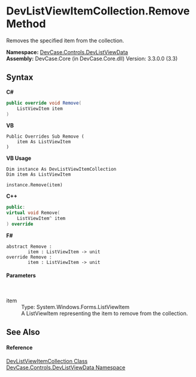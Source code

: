 # DevListViewItemCollection.Remove Method 
 

Removes the specified item from the collection.

**Namespace:**&nbsp;<a href="N_DevCase_Controls_DevListViewData">DevCase.Controls.DevListViewData</a><br />**Assembly:**&nbsp;DevCase.Core (in DevCase.Core.dll) Version: 3.3.0.0 (3.3)

## Syntax

**C#**<br />
``` C#
public override void Remove(
	ListViewItem item
)
```

**VB**<br />
``` VB
Public Overrides Sub Remove ( 
	item As ListViewItem
)
```

**VB Usage**<br />
``` VB Usage
Dim instance As DevListViewItemCollection
Dim item As ListViewItem

instance.Remove(item)
```

**C++**<br />
``` C++
public:
virtual void Remove(
	ListViewItem^ item
) override
```

**F#**<br />
``` F#
abstract Remove : 
        item : ListViewItem -> unit 
override Remove : 
        item : ListViewItem -> unit 
```


#### Parameters
&nbsp;<dl><dt>item</dt><dd>Type: System.Windows.Forms.ListViewItem<br />A ListViewItem representing the item to remove from the collection.</dd></dl>

## See Also


#### Reference
<a href="T_DevCase_Controls_DevListViewData_DevListViewItemCollection">DevListViewItemCollection Class</a><br /><a href="N_DevCase_Controls_DevListViewData">DevCase.Controls.DevListViewData Namespace</a><br />